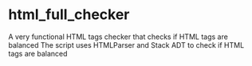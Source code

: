 # html_full_checker
A very functional HTML tags checker that checks if HTML tags are balanced
The script uses HTMLParser and Stack ADT to check if HTML tags are balanced
